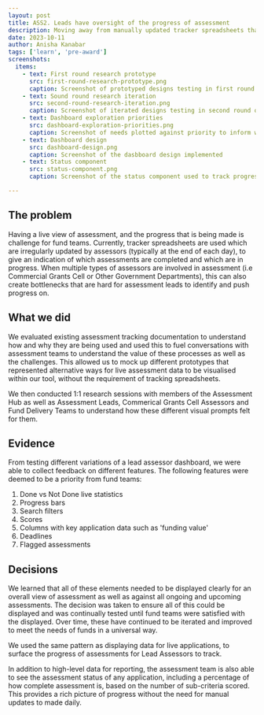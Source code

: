 ```yaml
---
layout: post
title: ASS2. Leads have oversight of the progress of assessment
description: Moving away from manually updated tracker spreadsheets that were prone to error or data loss.
date: 2023-10-11
author: Anisha Kanabar
tags: ['learn', 'pre-award'] 
screenshots:
  items:
    - text: First round research prototype
      src: first-round-research-prototype.png
      caption: Screenshot of prototyped designs testing in first round of research
    - text: Sound round research iteration
      src: second-round-research-iteration.png
      caption: Screenshot of iterated designs testing in second round of research
    - text: Dashboard exploration priorities
      src: dashboard-exploration-priorities.png
      caption: Screenshot of needs plotted against priority to inform what was needed from the implemented design
    - text: Dashboard design
      src: dashboard-design.png
      caption: Screenshot of the dasbboard design implemented
    - text: Status component
      src: status-component.png
      caption: Screenshot of the status component used to track progress of assessments

---
```


## The problem

Having a live view of assessment, and the progress that is being made is challenge for fund teams. Currently, tracker spreadsheets are used which are irregularly updated by assessors (typically at the end of each day), to give an indication of which assessments are completed and which are in progress. When multiple types of assessors are involved in assessment (i.e Commercial Grants Cell or Other Government Departments), this can also create bottlenecks that are hard for assessment leads to identify and push progress on. 

## What we did

We evaluated existing assessment tracking documentation to understand how and why they are being used and used this to fuel conversations with assessment teams to understand the value of these processes as well as the challenges. This allowed us to mock up different prototypes that represented alternative ways for live assessment data to be visualised within our tool, without the requirement of tracking spreadsheets. 

We then conducted 1:1 research sessions with members of the Assessment Hub as well as Assessment Leads, Commerical Grants Cell Assessors and Fund Delivery Teams to understand how these different visual prompts felt for them. 

## Evidence

From testing different variations of a lead assessor dashboard, we were able to collect feedback on different features. The following features were deemed to be a priority from fund teams:

1. Done vs Not Done live statistics
2. Progress bars
3. Search filters
4. Scores
5. Columns with key application data such as 'funding value'
6. Deadlines
7. Flagged assessments

## Decisions

We learned that all of these elements needed to be displayed clearly for an overall view of assessment as well as against all ongoing and upcoming assessments. The decision was taken to ensure all of this could be displayed and was continually tested until fund teams were satisfied with the displayed. Over time, these have continued to be iterated and improved to meet the needs of funds in a universal way. 

We used the same pattern as displaying data for live applications, to surface the progress of assessments for Lead Assessors to track.

In addition to high-level data for reporting, the assessment team is also able to see the assessment status of any application, including a percentage of how complete assessment is, based on the number of sub-criteria scored. This provides a rich picture of progress without the need for manual updates to made daily. 